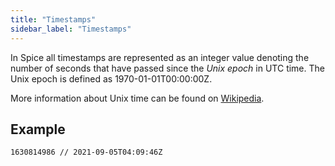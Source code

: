 ```yaml
---
title: "Timestamps"
sidebar_label: "Timestamps"
---
```


In Spice all timestamps are represented as an integer value denoting the number of seconds that have passed since the _Unix epoch_ in UTC time. The Unix epoch is defined as 1970-01-01T00:00:00Z.

More information about Unix time can be found on [Wikipedia](https://en.wikipedia.org/wiki/Unix_time).

## Example

```example
1630814986 // 2021-09-05T04:09:46Z
```
